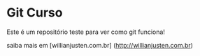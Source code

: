 # Git Curso

Este é um repositório teste para ver como git funciona!

saiba mais em [willianjusten.com.br] (http://willianjusten.com.br)